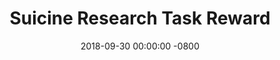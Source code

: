 ---
date: 2018-09-30 00:00:00 -0800
title: Suicine Research Task Reward
event_start: 20181001T120000
event_end: 20181031T235959
event_tz: America/Edmonton
categories: pokemongoedmonton
---